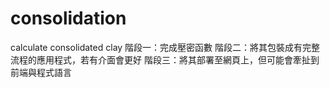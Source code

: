 # consolidation
calculate consolidated clay
階段一：完成壓密函數
階段二：將其包裝成有完整流程的應用程式，若有介面會更好
階段三：將其部署至網頁上，但可能會牽扯到前端與程式語言